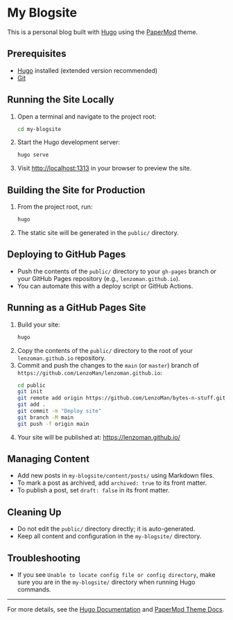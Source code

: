 # My Blogsite

This is a personal blog built with [Hugo](https://gohugo.io/) using the [PaperMod](https://github.com/adityatelange/hugo-PaperMod) theme.

## Prerequisites
- [Hugo](https://gohugo.io/getting-started/installing/) installed (extended version recommended)
- [Git](https://git-scm.com/)

## Running the Site Locally
1. Open a terminal and navigate to the project root:
   ```sh
   cd my-blogsite
   ```
2. Start the Hugo development server:
   ```sh
   hugo serve
   ```
3. Visit [http://localhost:1313](http://localhost:1313) in your browser to preview the site.

## Building the Site for Production
1. From the project root, run:
   ```sh
   hugo
   ```
2. The static site will be generated in the `public/` directory.

## Deploying to GitHub Pages
- Push the contents of the `public/` directory to your `gh-pages` branch or your GitHub Pages repository (e.g., `lenzoman.github.io`).
- You can automate this with a deploy script or GitHub Actions.

## Running as a GitHub Pages Site
1. Build your site:
   ```sh
   hugo
   ```
2. Copy the contents of the `public/` directory to the root of your `lenzoman.github.io` repository.
3. Commit and push the changes to the `main` (or `master`) branch of `https://github.com/LenzoMan/lenzoman.github.io`:
   ```sh
   cd public
   git init
   git remote add origin https://github.com/LenzoMan/bytes-n-stuff.git 
   git add .
   git commit -m "Deploy site"
   git branch -M main
   git push -f origin main
   ```
4. Your site will be published at: https://lenzoman.github.io/

## Managing Content
- Add new posts in `my-blogsite/content/posts/` using Markdown files.
- To mark a post as archived, add `archived: true` to its front matter.
- To publish a post, set `draft: false` in its front matter.

## Cleaning Up
- Do not edit the `public/` directory directly; it is auto-generated.
- Keep all content and configuration in the `my-blogsite/` directory.

## Troubleshooting
- If you see `Unable to locate config file or config directory`, make sure you are in the `my-blogsite/` directory when running Hugo commands.

---
For more details, see the [Hugo Documentation](https://gohugo.io/documentation/) and [PaperMod Theme Docs](https://adityatelange.github.io/hugo-PaperMod/).
